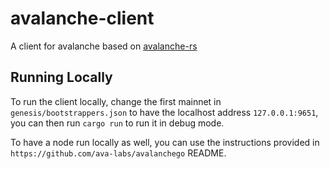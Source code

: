 # avalanche-client
A client for avalanche based on [avalanche-rs](https://github.com/ava-labs/avalanche-rs)

## Running Locally
To run the client locally, change the first mainnet in `genesis/bootstrappers.json` to have the localhost address `127.0.0.1:9651`, you can then run `cargo run` to run it in debug mode.

To have a node run locally as well, you can use the instructions provided in `https://github.com/ava-labs/avalanchego` README.
